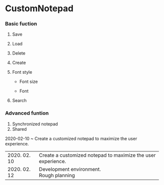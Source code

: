 # CustomNotepad
### Basic fuction

1. Save

2. Load

3. Delete

4. Create

5. Font style

   * Font size

   * Font

6. Search



### Advanced funtion

1. Synchronized notepad
2. Shared



2020-02-10 ~ 
Create a customized notepad to maximize the user experience.



|              |                                                              |
| ------------ | ------------------------------------------------------------ |
| 2020. 02. 10 | Create a customized notepad to maximize the user experience. |
| 2020. 02. 12 | Development environment.<br />Rough planning                 |

